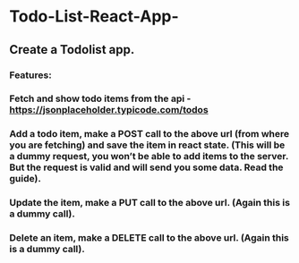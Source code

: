 # Todo-List-React-App-

## Create a Todolist app.


### Features: 

### Fetch and show todo items from the api - https://jsonplaceholder.typicode.com/todos

### Add a todo item, make a POST call to the above url (from where you are fetching) and save the item in react state. (This will be a dummy request, you won’t be able to add items to the server. But the request is valid and will send you some data. Read the guide).

### Update the item, make a PUT call to the above url. (Again this is a dummy call).

### Delete an item, make a DELETE call to the above url. (Again this is a dummy call).



